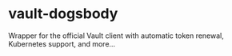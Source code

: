 # vault-dogsbody
Wrapper for the official Vault client with automatic token renewal, Kubernetes support, and more...
